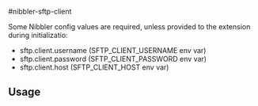 #nibbler-sftp-client

Some Nibbler config values are required, unless provided to the extension during initializatio:

- sftp.client.username (SFTP_CLIENT_USERNAME env var)
- sftp.client.password (SFTP_CLIENT_PASSWORD env var)
- sftp.client.host (SFTP_CLIENT_HOST env var)

## Usage

